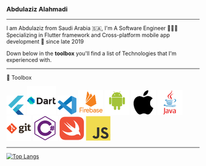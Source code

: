 ### Abdulaziz Alahmadi 

---

I am Abdulaziz from Saudi Arabia 🇸🇦, I'm A Software Engineer 🧑🏻‍💻 Specializing in Flutter framework and Cross-platform mobile app development 📱 since late 2019

Down below in the **toolbox** you'll find a list of Technologies that I'm experienced with.

---

🧰 Toolbox

<img src="https://github.com/devicons/devicon/blob/master/icons/flutter/flutter-original.svg" alt="Flutter logo" width="50" height="50"/> <img src="https://github.com/devicons/devicon/blob/master/icons/dart/dart-original-wordmark.svg" alt="Dart logo" width="75" height="75"/> <img src="https://github.com/devicons/devicon/blob/master/icons/vscode/vscode-original.svg" alt="VSCode logo" width="50" height="50"/> <img src="https://github.com/devicons/devicon/blob/master/icons/firebase/firebase-plain-wordmark.svg" alt="Firebase logo" width="65" height="65"/> <img src="https://github.com/devicons/devicon/blob/master/icons/android/android-original-wordmark.svg" alt="Andorid logo" width="65" height="65"/> <img src="https://github.com/devicons/devicon/blob/master/icons/apple/apple-original.svg" alt="Apple logo" width="65" height="65"/> <img src="https://github.com/devicons/devicon/blob/master/icons/java/java-original-wordmark.svg" alt="Java logo" width="65" height="65"/> <img src="https://github.com/devicons/devicon/blob/master/icons/git/git-original-wordmark.svg" alt="Git logo" width="65" height="65"/> <img src="https://github.com/devicons/devicon/blob/master/icons/csharp/csharp-line.svg" alt="C# logo" width="65" height="65"/> <img src="https://github.com/devicons/devicon/blob/master/icons/swift/swift-original.svg" alt="swift logo" width="65" height="65"/> <img src="https://github.com/devicons/devicon/blob/master/icons/javascript/javascript-original.svg" alt="js logo" width="65" height="65"/> 

---

[![Top Langs](https://github-readme-stats.vercel.app/api/top-langs/?username=a7madi)](https://github.com/anuraghazra/github-readme-stats)

